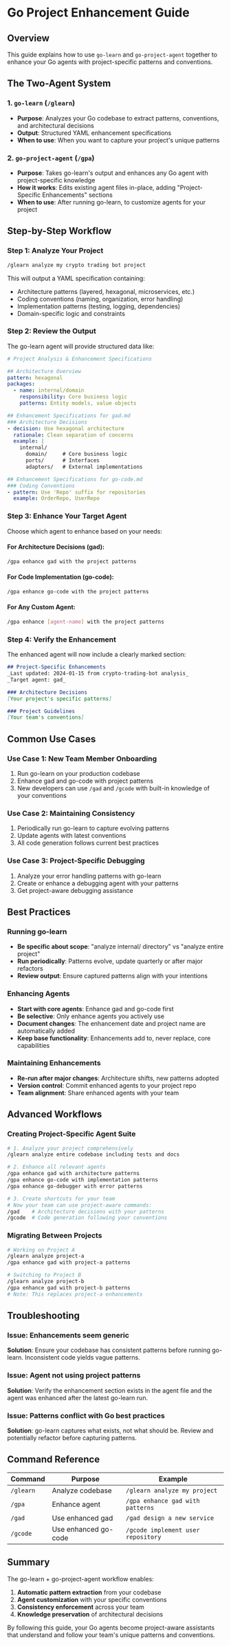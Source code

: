 # Go Project Enhancement Guide

## Overview
This guide explains how to use `go-learn` and `go-project-agent` together to enhance your Go agents with project-specific patterns and conventions.

## The Two-Agent System

### 1. `go-learn` (`/glearn`)
- **Purpose**: Analyzes your Go codebase to extract patterns, conventions, and architectural decisions
- **Output**: Structured YAML enhancement specifications
- **When to use**: When you want to capture your project's unique patterns

### 2. `go-project-agent` (`/gpa`)
- **Purpose**: Takes go-learn's output and enhances any Go agent with project-specific knowledge
- **How it works**: Edits existing agent files in-place, adding "Project-Specific Enhancements" sections
- **When to use**: After running go-learn, to customize agents for your project

## Step-by-Step Workflow

### Step 1: Analyze Your Project
```bash
/glearn analyze my crypto trading bot project
```

This will output a YAML specification containing:
- Architecture patterns (layered, hexagonal, microservices, etc.)
- Coding conventions (naming, organization, error handling)
- Implementation patterns (testing, logging, dependencies)
- Domain-specific logic and constraints

### Step 2: Review the Output
The go-learn agent will provide structured data like:
```yaml
# Project Analysis & Enhancement Specifications

## Architecture Overview
pattern: hexagonal
packages:
  - name: internal/domain
    responsibility: Core business logic
    patterns: Entity models, value objects

## Enhancement Specifications for gad.md
### Architecture Decisions
- decision: Use hexagonal architecture
  rationale: Clean separation of concerns
  example: |
    internal/
      domain/     # Core business logic
      ports/      # Interfaces
      adapters/   # External implementations

## Enhancement Specifications for go-code.md
### Coding Conventions
- pattern: Use 'Repo' suffix for repositories
  example: OrderRepo, UserRepo
```

### Step 3: Enhance Your Target Agent
Choose which agent to enhance based on your needs:

#### For Architecture Decisions (gad):
```bash
/gpa enhance gad with the project patterns
```

#### For Code Implementation (go-code):
```bash
/gpa enhance go-code with the project patterns
```

#### For Any Custom Agent:
```bash
/gpa enhance [agent-name] with the project patterns
```

### Step 4: Verify the Enhancement
The enhanced agent will now include a clearly marked section:
```markdown
## Project-Specific Enhancements
_Last updated: 2024-01-15 from crypto-trading-bot analysis_
_Target agent: gad_

### Architecture Decisions
[Your project's specific patterns]

### Project Guidelines
[Your team's conventions]
```

## Common Use Cases

### Use Case 1: New Team Member Onboarding
1. Run go-learn on your production codebase
2. Enhance gad and go-code with project patterns
3. New developers can use `/gad` and `/gcode` with built-in knowledge of your conventions

### Use Case 2: Maintaining Consistency
1. Periodically run go-learn to capture evolving patterns
2. Update agents with latest conventions
3. All code generation follows current best practices

### Use Case 3: Project-Specific Debugging
1. Analyze your error handling patterns with go-learn
2. Create or enhance a debugging agent with your patterns
3. Get project-aware debugging assistance

## Best Practices

### Running go-learn
- **Be specific about scope**: "analyze internal/ directory" vs "analyze entire project"
- **Run periodically**: Patterns evolve, update quarterly or after major refactors
- **Review output**: Ensure captured patterns align with your intentions

### Enhancing Agents
- **Start with core agents**: Enhance gad and go-code first
- **Be selective**: Only enhance agents you actively use
- **Document changes**: The enhancement date and project name are automatically added
- **Keep base functionality**: Enhancements add to, never replace, core capabilities

### Maintaining Enhancements
- **Re-run after major changes**: Architecture shifts, new patterns adopted
- **Version control**: Commit enhanced agents to your project repo
- **Team alignment**: Share enhanced agents with your team

## Advanced Workflows

### Creating Project-Specific Agent Suite
```bash
# 1. Analyze your project comprehensively
/glearn analyze entire codebase including tests and docs

# 2. Enhance all relevant agents
/gpa enhance gad with architecture patterns
/gpa enhance go-code with implementation patterns
/gpa enhance go-debugger with error patterns

# 3. Create shortcuts for your team
# Now your team can use project-aware commands:
/gad    # Architecture decisions with your patterns
/gcode  # Code generation following your conventions
```

### Migrating Between Projects
```bash
# Working on Project A
/glearn analyze project-a
/gpa enhance gad with project-a patterns

# Switching to Project B
/glearn analyze project-b
/gpa enhance gad with project-b patterns
# Note: This replaces project-a enhancements
```

## Troubleshooting

### Issue: Enhancements seem generic
**Solution**: Ensure your codebase has consistent patterns before running go-learn. Inconsistent code yields vague patterns.

### Issue: Agent not using project patterns
**Solution**: Verify the enhancement section exists in the agent file and the agent was enhanced after the latest go-learn run.

### Issue: Patterns conflict with Go best practices
**Solution**: go-learn captures what exists, not what should be. Review and potentially refactor before capturing patterns.

## Command Reference

| Command | Purpose | Example |
|---------|---------|---------|
| `/glearn` | Analyze codebase | `/glearn analyze my project` |
| `/gpa` | Enhance agent | `/gpa enhance gad with patterns` |
| `/gad` | Use enhanced gad | `/gad design a new service` |
| `/gcode` | Use enhanced go-code | `/gcode implement user repository` |

## Summary

The go-learn + go-project-agent workflow enables:
1. **Automatic pattern extraction** from your codebase
2. **Agent customization** with your specific conventions
3. **Consistency enforcement** across your team
4. **Knowledge preservation** of architectural decisions

By following this guide, your Go agents become project-aware assistants that understand and follow your team's unique patterns and conventions.
